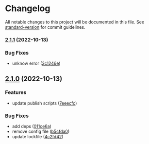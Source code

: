 # Changelog

All notable changes to this project will be documented in this file. See [standard-version](https://github.com/conventional-changelog/standard-version) for commit guidelines.

### [2.1.1](https://github.com/mm-atom/an000061/compare/v2.1.0...v2.1.1) (2022-10-13)


### Bug Fixes

* unknow error ([3c1246e](https://github.com/mm-atom/an000061/commit/3c1246e4bbd82e7185052662e8f44196ab08be4f))

## [2.1.0](https://github.com/mm-atom/an000061/compare/v2.0.2...v2.1.0) (2022-10-13)


### Features

* update publish scripts ([7eeecfc](https://github.com/mm-atom/an000061/commit/7eeecfca3cbdf268fbedb3e510422c26ca8149e1))


### Bug Fixes

* add deps ([011ce6a](https://github.com/mm-atom/an000061/commit/011ce6ac025823dea1f6d3cd9e24c9ed2a2893ff))
* remove config file ([b5cfda0](https://github.com/mm-atom/an000061/commit/b5cfda088a346458898a9e4ba9533139c5599519))
* update lockfile ([4c2fd42](https://github.com/mm-atom/an000061/commit/4c2fd42dd8a1ac85209b524b8ced93ec45f59ab0))

